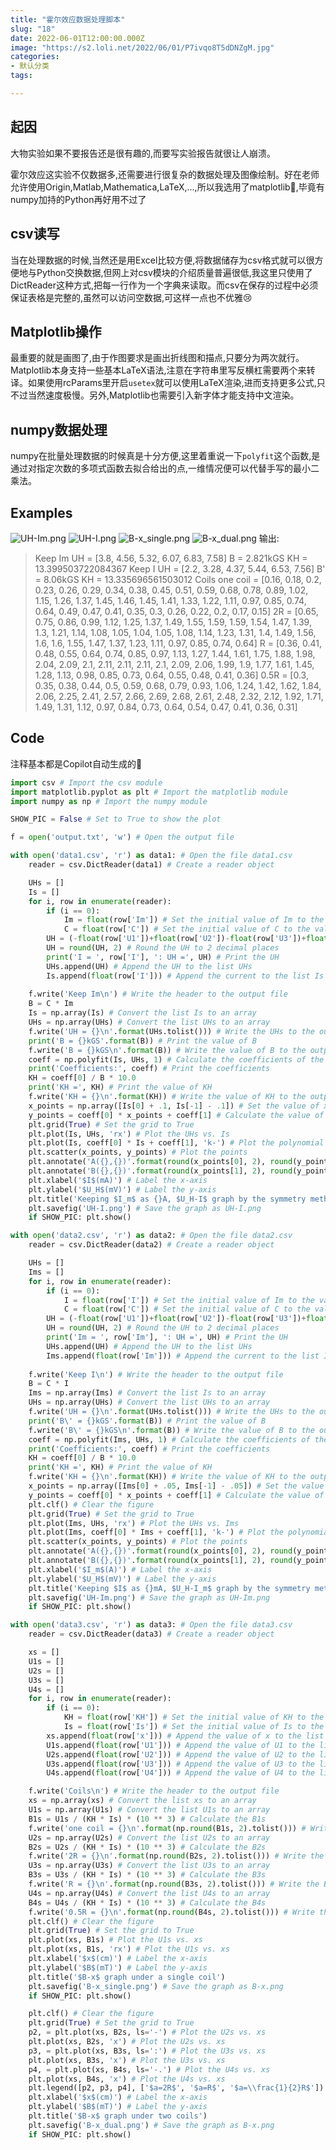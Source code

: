 ```yaml
---
title: "霍尔效应数据处理脚本"
slug: "18"
date: 2022-06-01T12:00:00.000Z
image: "https://s2.loli.net/2022/06/01/P7ivqo8T5dDNZgM.jpg"
categories:
- 默认分类
tags:

---
```


## 起因
大物实验如果不要报告还是很有趣的,而要写实验报告就很让人崩溃。

霍尔效应这实验不仅数据多,还需要进行很复杂的数据处理及图像绘制。好在老师允许使用Origin,Matlab,Mathematica,LaTeX,...,所以我选用了matplotlib🤣,毕竟有numpy加持的Python再好用不过了
## csv读写
当在处理数据的时候,当然还是用Excel比较方便,将数据储存为csv格式就可以很方便地与Python交换数据,但网上对csv模块的介绍质量普遍很低,我这里只使用了DictReader这种方式,把每一行作为一个字典来读取。而csv在保存的过程中必须保证表格是完整的,虽然可以访问空数据,可这样一点也不优雅😢
## Matplotlib操作
最重要的就是画图了,由于作图要求是画出折线图和描点,只要分为两次就行。Matplotlib本身支持一些基本LaTeX语法,注意在字符串里写反横杠需要两个来转译。如果使用rcParams里开启`usetex`就可以使用LaTeX渲染,进而支持更多公式,只不过当然速度极慢。另外,Matplotlib也需要引入新字体才能支持中文渲染。
## numpy数据处理
numpy在批量处理数据的时候真是十分方便,这里着重说一下`polyfit`这个函数,是通过对指定次数的多项式函数去拟合给出的点,一维情况便可以代替手写的最小二乘法。
## Examples
![UH-Im.png](https://s2.loli.net/2022/06/01/kpwyi4xBzQ13Zub.png)
![UH-I.png](https://s2.loli.net/2022/06/01/pcK8mWZ6kjYO1Ud.png)
![B-x_single.png](https://s2.loli.net/2022/06/01/UQ37YBA1dScksVI.png)
![B-x_dual.png](https://s2.loli.net/2022/06/01/wuHDrZNitMhPIYq.png)
输出:
> Keep Im
UH = [3.8, 4.56, 5.32, 6.07, 6.83, 7.58]
B = 2.821kGS
KH = 13.399503722084367
Keep I
UH = [2.2, 3.28, 4.37, 5.44, 6.53, 7.56]
B' = 8.06kGS
KH = 13.335696561503012
Coils
one coil = [0.16, 0.18, 0.2, 0.23, 0.26, 0.29, 0.34, 0.38, 0.45, 0.51, 0.59, 0.68, 0.78, 0.89, 1.02, 1.15, 1.26, 1.37, 1.45, 1.46, 1.45, 1.41, 1.33, 1.22, 1.11, 0.97, 0.85, 0.74, 0.64, 0.49, 0.47, 0.41, 0.35, 0.3, 0.26, 0.22, 0.2, 0.17, 0.15]
2R = [0.65, 0.75, 0.86, 0.99, 1.12, 1.25, 1.37, 1.49, 1.55, 1.59, 1.59, 1.54, 1.47, 1.39, 1.3, 1.21, 1.14, 1.08, 1.05, 1.04, 1.05, 1.08, 1.14, 1.23, 1.31, 1.4, 1.49, 1.56, 1.6, 1.6, 1.55, 1.47, 1.37, 1.23, 1.11, 0.97, 0.85, 0.74, 0.64]
R = [0.36, 0.41, 0.48, 0.55, 0.64, 0.74, 0.85, 0.97, 1.13, 1.27, 1.44, 1.61, 1.75, 1.88, 1.98, 2.04, 2.09, 2.1, 2.11, 2.11, 2.11, 2.1, 2.09, 2.06, 1.99, 1.9, 1.77, 1.61, 1.45, 1.28, 1.13, 0.98, 0.85, 0.73, 0.64, 0.55, 0.48, 0.41, 0.36]
0.5R = [0.3, 0.35, 0.38, 0.44, 0.5, 0.59, 0.68, 0.79, 0.93, 1.06, 1.24, 1.42, 1.62, 1.84, 2.06, 2.25, 2.41, 2.57, 2.66, 2.69, 2.68, 2.61, 2.48, 2.32, 2.12, 1.92, 1.71, 1.49, 1.31, 1.12, 0.97, 0.84, 0.73, 0.64, 0.54, 0.47, 0.41, 0.36, 0.31]


## Code
注释基本都是Copilot自动生成的🤣
```python
import csv # Import the csv module
import matplotlib.pyplot as plt # Import the matplotlib module
import numpy as np # Import the numpy module

SHOW_PIC = False # Set to True to show the plot

f = open('output.txt', 'w') # Open the output file

with open('data1.csv', 'r') as data1: # Open the file data1.csv
    reader = csv.DictReader(data1) # Create a reader object

    UHs = []
    Is = []
    for i, row in enumerate(reader):
        if (i == 0):
            Im = float(row['Im']) # Set the initial value of Im to the value in the first row of the file
            C = float(row['C']) # Set the initial value of C to the value in the first row of the file
        UH = (-float(row['U1'])+float(row['U2'])-float(row['U3'])+float(row['U4'])) / 4.0 # Calculate the UH
        UH = round(UH, 2) # Round the UH to 2 decimal places
        print('I = ', row['I'], ': UH =', UH) # Print the UH
        UHs.append(UH) # Append the UH to the list UHs
        Is.append(float(row['I'])) # Append the current to the list Is
    
    f.write('Keep Im\n') # Write the header to the output file
    B = C * Im
    Is = np.array(Is) # Convert the list Is to an array
    UHs = np.array(UHs) # Convert the list UHs to an array
    f.write('UH = {}\n'.format(UHs.tolist())) # Write the UHs to the output file
    print('B = {}kGS'.format(B)) # Print the value of B
    f.write('B = {}kGS\n'.format(B)) # Write the value of B to the output file
    coeff = np.polyfit(Is, UHs, 1) # Calculate the coefficients of the polynomial
    print('Coefficients:', coeff) # Print the coefficients
    KH = coeff[0] / B * 10.0
    print('KH =', KH) # Print the value of KH
    f.write('KH = {}\n'.format(KH)) # Write the value of KH to the output file
    x_points = np.array([Is[0] + .1, Is[-1] - .1]) # Set the value of x_points to the first current value plus .1 and the last current value minus .1
    y_points = coeff[0] * x_points + coeff[1] # Calculate the value of y_points
    plt.grid(True) # Set the grid to True
    plt.plot(Is, UHs, 'rx') # Plot the UHs vs. Is
    plt.plot(Is, coeff[0] * Is + coeff[1], 'k-') # Plot the polynomial
    plt.scatter(x_points, y_points) # Plot the points
    plt.annotate('A({},{})'.format(round(x_points[0], 2), round(y_points[0], 2)), xy=(x_points[0], y_points[0]), xytext=(x_points[0] + .02, y_points[0] - .06)) # Annotate the point
    plt.annotate('B({},{})'.format(round(x_points[1], 2), round(y_points[1], 2)), xy=(x_points[1], y_points[1]), xytext=(x_points[1] - .2, y_points[1] - .06)) # Annotate the point
    plt.xlabel('$I$(mA)') # Label the x-axis
    plt.ylabel('$U_H$(mV)') # Label the y-axis
    plt.title('Keeping $I_m$ as {}A, $U_H-I$ graph by the symmetry method, $K_H={}$'.format(Im, round(KH, 2))) # Set the title
    plt.savefig('UH-I.png') # Save the graph as UH-I.png
    if SHOW_PIC: plt.show()

with open('data2.csv', 'r') as data2: # Open the file data2.csv
    reader = csv.DictReader(data2) # Create a reader object

    UHs = []
    Ims = []
    for i, row in enumerate(reader):
        if (i == 0):
            I = float(row['I']) # Set the initial value of Im to the value in the first row of the file
            C = float(row['C']) # Set the initial value of C to the value in the first row of the file
        UH = (-float(row['U1'])+float(row['U2'])-float(row['U3'])+float(row['U4'])) / 4.0 # Calculate the UH
        UH = round(UH, 2) # Round the UH to 2 decimal places
        print('Im = ', row['Im'], ': UH =', UH) # Print the UH
        UHs.append(UH) # Append the UH to the list UHs
        Ims.append(float(row['Im'])) # Append the current to the list Is
    
    f.write('Keep I\n') # Write the header to the output file
    B = C * I
    Ims = np.array(Ims) # Convert the list Is to an array
    UHs = np.array(UHs) # Convert the list UHs to an array
    f.write('UH = {}\n'.format(UHs.tolist())) # Write the UHs to the output file
    print('B\' = {}kGS'.format(B)) # Print the value of B
    f.write('B\' = {}kGS\n'.format(B)) # Write the value of B to the output file
    coeff = np.polyfit(Ims, UHs, 1) # Calculate the coefficients of the polynomial
    print('Coefficients:', coeff) # Print the coefficients
    KH = coeff[0] / B * 10.0
    print('KH =', KH) # Print the value of KH
    f.write('KH = {}\n'.format(KH)) # Write the value of KH to the output file
    x_points = np.array([Ims[0] + .05, Ims[-1] - .05]) # Set the value of x_points to the first current value plus .1 and the last current value minus .1
    y_points = coeff[0] * x_points + coeff[1] # Calculate the value of y_points
    plt.clf() # Clear the figure
    plt.grid(True) # Set the grid to True
    plt.plot(Ims, UHs, 'rx') # Plot the UHs vs. Ims
    plt.plot(Ims, coeff[0] * Ims + coeff[1], 'k-') # Plot the polynomial
    plt.scatter(x_points, y_points) # Plot the points
    plt.annotate('A({},{})'.format(round(x_points[0], 2), round(y_points[0], 2)), xy=(x_points[0], y_points[0]), xytext=(x_points[0] + .02, y_points[0] - .06)) # Annotate the point
    plt.annotate('B({},{})'.format(round(x_points[1], 2), round(y_points[1], 2)), xy=(x_points[1], y_points[1]), xytext=(x_points[1] - .11, y_points[1] - .06)) # Annotate the point
    plt.xlabel('$I_m$(A)') # Label the x-axis
    plt.ylabel('$U_H$(mV)') # Label the y-axis
    plt.title('Keeping $I$ as {}mA, $U_H-I_m$ graph by the symmetry method, $K_H={}$'.format(I, round(KH, 2))) # Set the title
    plt.savefig('UH-Im.png') # Save the graph as UH-Im.png
    if SHOW_PIC: plt.show()

with open('data3.csv', 'r') as data3: # Open the file data3.csv
    reader = csv.DictReader(data3) # Create a reader object

    xs = []
    U1s = []
    U2s = []
    U3s = []
    U4s = []
    for i, row in enumerate(reader):
        if (i == 0):
            KH = float(row['KH']) # Set the initial value of KH to the value in the first row of the file
            Is = float(row['Is']) # Set the initial value of Is to the value in the first row of the file
        xs.append(float(row['x'])) # Append the value of x to the list xs
        U1s.append(float(row['U1'])) # Append the value of U1 to the list U1s
        U2s.append(float(row['U2'])) # Append the value of U2 to the list U2s
        U3s.append(float(row['U3'])) # Append the value of U3 to the list U3s
        U4s.append(float(row['U4'])) # Append the value of U4 to the list U4s

    f.write('Coils\n') # Write the header to the output file
    xs = np.array(xs) # Convert the list xs to an array
    U1s = np.array(U1s) # Convert the list U1s to an array
    B1s = U1s / (KH * Is) * (10 ** 3) # Calculate the B1s
    f.write('one coil = {}\n'.format(np.round(B1s, 2).tolist())) # Write the B1s to the output file
    U2s = np.array(U2s) # Convert the list U2s to an array
    B2s = U2s / (KH * Is) * (10 ** 3) # Calculate the B2s
    f.write('2R = {}\n'.format(np.round(B2s, 2).tolist())) # Write the B2s to the output file
    U3s = np.array(U3s) # Convert the list U3s to an array
    B3s = U3s / (KH * Is) * (10 ** 3) # Calculate the B3s
    f.write('R = {}\n'.format(np.round(B3s, 2).tolist())) # Write the B3s to the output file
    U4s = np.array(U4s) # Convert the list U4s to an array
    B4s = U4s / (KH * Is) * (10 ** 3) # Calculate the B4s
    f.write('0.5R = {}\n'.format(np.round(B4s, 2).tolist())) # Write the B4s to the output file
    plt.clf() # Clear the figure
    plt.grid(True) # Set the grid to True
    plt.plot(xs, B1s) # Plot the U1s vs. xs
    plt.plot(xs, B1s, 'rx') # Plot the U1s vs. xs
    plt.xlabel('$x$(cm)') # Label the x-axis
    plt.ylabel('$B$(mT)') # Label the y-axis
    plt.title('$B-x$ graph under a single coil')
    plt.savefig('B-x_single.png') # Save the graph as B-x.png
    if SHOW_PIC: plt.show()

    plt.clf() # Clear the figure
    plt.grid(True) # Set the grid to True
    p2, = plt.plot(xs, B2s, ls='-') # Plot the U2s vs. xs
    plt.plot(xs, B2s, 'x') # Plot the U2s vs. xs
    p3, = plt.plot(xs, B3s, ls=':') # Plot the U3s vs. xs
    plt.plot(xs, B3s, 'x') # Plot the U3s vs. xs
    p4, = plt.plot(xs, B4s, ls='-.') # Plot the U4s vs. xs
    plt.plot(xs, B4s, 'x') # Plot the U4s vs. xs
    plt.legend([p2, p3, p4], ['$a=2R$', '$a=R$', '$a=\\frac{1}{2}R$']) # Set the legend
    plt.xlabel('$x$(cm)') # Label the x-axis
    plt.ylabel('$B$(mT)') # Label the y-axis
    plt.title('$B-x$ graph under two coils')
    plt.savefig('B-x_dual.png') # Save the graph as B-x.png
    if SHOW_PIC: plt.show()
```
